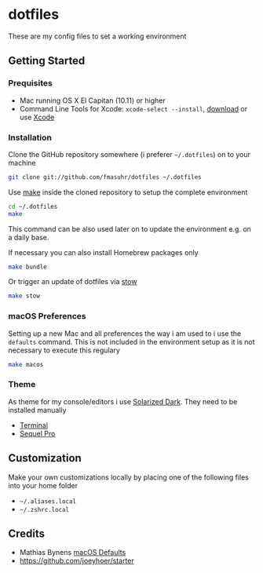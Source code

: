 # dotfiles

These are my config files to set a working environment

## Getting Started

### Prequisites

* Mac running OS X El Capitan (10.11) or higher
* Command Line Tools for Xcode: `xcode-select --install`, [download](https://developer.apple.com/downloads)
  or use [Xcode](https://itunes.apple.com/us/app/xcode/id497799835)

### Installation

Clone the GitHub repository somewhere (i preferer `~/.dotfiles`) on to your machine

```sh
git clone git://github.com/fmasuhr/dotfiles ~/.dotfiles
```

Use [make](https://www.gnu.org/software/make/) inside the cloned repository to setup the complete environment

```sh
cd ~/.dotfiles
make
```

This command can be also used later on to update the environment e.g. on a daily base.

If necessary you can also install Homebrew packages only

```sh
make bundle
```

Or trigger an update of dotfiles via [stow](https://www.gnu.org/software/stow/)

```sh
make stow
```

### macOS Preferences

Setting up a new Mac and all preferences the way i am used to i use the `defaults` command.
This is not included in the environment setup as it is not necessary to execute this regulary

```sh
make macos
```

### Theme

As theme for my console/editors i use [Solarized Dark](http://ethanschoonover.com/solarized).
They need to be installed manually

* [Terminal](https://github.com/altercation/solarized/pull/314)
* [Sequel Pro](https://github.com/altercation/solarized/pull/133)

## Customization

Make your own customizations locally by placing one of the following files into your home folder

* `~/.aliases.local`
* `~/.zshrc.local`

## Credits

* Mathias Bynens [macOS Defaults](https://mths.be/macos)
* https://github.com/joeyhoer/starter

